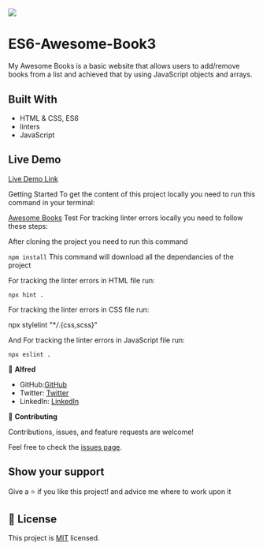 # ![](https://img.shields.io/badge/Microverse-blueviolet)

# ES6-Awesome-Book3

My Awesome Books is a basic website that allows users to add/remove books from a list and achieved that by using JavaScript objects and arrays.

## Built With

- HTML & CSS, ES6
- linters
- JavaScript

## Live Demo

[Live Demo Link](https://alfredbis29.github.io/ES6-Awesome-Book3/)

Getting Started
To get the content of this project locally you need to run this command in your terminal:

[Awesome Books](git@github.com:Alfredbis29/ES6-Awesome-Book3.git)
Test For tracking linter errors locally you need to follow these steps:

After cloning the project you need to run this command

`npm install` This command will download all the dependancies of the project

For tracking the linter errors in HTML file run:

`npx hint .`

For tracking the linter errors in CSS file run:

npx stylelint "\*_/_.{css,scss}"

And For tracking the linter errors in JavaScript file run:

`npx eslint .`

👤 **Alfred**

- GitHub:[GitHub](https://github.com/Alfredbis29)
- Twitter: [Twitter](https://twitter.com/AlfredBisimwa1)
- LinkedIn: [LinkedIn](https://www.linkedin.com/in/kalumuna-bisimwa-0501a81a8/)

🤝 **Contributing**

Contributions, issues, and feature requests are welcome!

Feel free to check the [issues page](git@github.com:Alfredbis29/ES6-Awesome-Book3.git/issue).

## Show your support

Give a ⭐️ if you like this project! and advice me where to work upon it

## 📝 License

This project is [MIT](./MIT.md) licensed.
